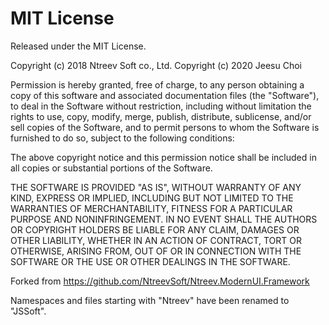 # MIT License

Released under the MIT License.

Copyright (c) 2018 Ntreev Soft co., Ltd.
Copyright (c) 2020 Jeesu Choi

Permission is hereby granted, free of charge, to any person obtaining a copy of this software and associated
documentation files (the "Software"), to deal in the Software without restriction, including without limitation the
rights to use, copy, modify, merge, publish, distribute, sublicense, and/or sell copies of the Software, and to permit
persons to whom the Software is furnished to do so, subject to the following conditions:

The above copyright notice and this permission notice shall be included in all copies or substantial portions of the
Software.

THE SOFTWARE IS PROVIDED "AS IS", WITHOUT WARRANTY OF ANY KIND, EXPRESS OR IMPLIED, INCLUDING BUT NOT LIMITED TO THE
WARRANTIES OF MERCHANTABILITY, FITNESS FOR A PARTICULAR PURPOSE AND NONINFRINGEMENT. IN NO EVENT SHALL THE AUTHORS OR
COPYRIGHT HOLDERS BE LIABLE FOR ANY CLAIM, DAMAGES OR OTHER LIABILITY, WHETHER IN AN ACTION OF CONTRACT, TORT OR
OTHERWISE, ARISING FROM, OUT OF OR IN CONNECTION WITH THE SOFTWARE OR THE USE OR OTHER DEALINGS IN THE SOFTWARE.

Forked from <https://github.com/NtreevSoft/Ntreev.ModernUI.Framework>

Namespaces and files starting with "Ntreev" have been renamed to "JSSoft".
